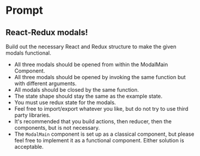 # Prompt

## React-Redux modals!

Build out the necessary React and Redux structure to make the given modals functional.

* All three modals should be opened from within the ModalMain Component.
* All three modals should be opened by invoking the same function but with different arguments.
* All modals should be closed by the same function.
* The state shape should stay the same as the example state.
* You must use redux state for the modals.
* Feel free to import/export whatever you like, but do not try to use third party libraries.
* It's recommended that you build actions, then reducer, then the components, but is not necessary.
* The `ModalMain` component is set up as a classical component, but please feel free to implement it as a functional component.  Either solution is acceptable.
